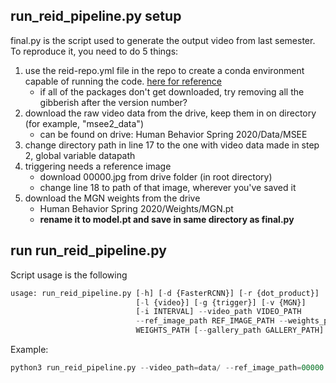 ## run_reid_pipeline.py setup

final.py is the script used to generate the output video from last semester.
To reproduce it, you need to do 5 things:
1. use the reid-repo.yml file in the repo to create a conda environment capable of running the code. [here for reference](https://gist.github.com/pratos/e167d4b002f5d888d0726a5b5ddcca57)
   - if all of the packages don't get downloaded, try removing all the gibberish after the version number?
2. download the raw video data from the drive, keep them in on directory (for example, "msee2_data")
   - can be found on drive: Human Behavior Spring 2020/Data/MSEE
3. change directory path in line 17 to the one with video data made in step 2, global variable datapath
4. triggering needs a reference image
   - download 00000.jpg from drive folder (in root directory)
   - change line 18 to path of that image, wherever you've saved it
5. download the MGN weights from the drive
   - Human Behavior Spring 2020/Weights/MGN.pt
   - **rename it to model.pt and save in same directory as final.py** 

## run run_reid_pipeline.py
Script usage is the following

```python
usage: run_reid_pipeline.py [-h] [-d {FasterRCNN}] [-r {dot_product}]
                            [-l {video}] [-g {trigger}] [-v {MGN}]
                            [-i INTERVAL] --video_path VIDEO_PATH
                            --ref_image_path REF_IMAGE_PATH --weights_path
                            WEIGHTS_PATH [--gallery_path GALLERY_PATH]
```

Example:
```python
python3 run_reid_pipeline.py --video_path=data/ --ref_image_path=00000.jpg --weights_path=<path to mgn weights> --interval=2 --gallery_path=tmpgal/
```
